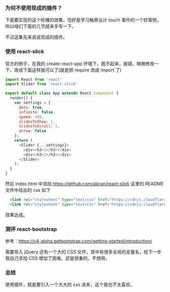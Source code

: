 ### 为何不使用现成的插件？

下面要实现的这个轮播的效果，恰好是学习触屏设计 touch 事件的一个好案例，所以咱们下面的几节就来手写一下。

不过这集先来说说现成的插件。

### 使用 react-slick


官方的例子，在我的 create-react-app 环境下，跑不起来，报错，稍微修改一下，改成下面这样就可以了(就是把 require 改成 import 了)


```js
import React from 'react'
import Slider from 'react-slick'

export default class App extends React.Component {
  render() {
    var settings = {
      dots: true,
      infinite: false,
      speed: 500,
      slidesToShow: 1,
      slidesToScroll: 1,
      arrow: false
    };
    return (
      <Slider {...settings}>
        <div><h3>1</h3></div>
        <div><h3>2</h3></div>
      </Slider>
    );
  }
}
```



然后 index.html 中添加 https://github.com/akiran/react-slick 这里的 README 文件中给出的 css 如下

```html
  <link rel="stylesheet" type="text/css" href="https://cdnjs.cloudflare.com/ajax/libs/slick-carousel/1.6.0/slick.min.css" />
  <link rel="stylesheet" type="text/css" href="https://cdnjs.cloudflare.com/ajax/libs/slick-carousel/1.6.0/slick-theme.min.css" />
```

效果达成。


### 测评 react-bootstrap

参考：https://v4-alpha.getbootstrap.com/getting-started/introduction/

需要导入 jQuery 还有一个大的 CSS 文件，其中有很多全局的变量名，给下一步我自己添加 CSS 增加了困难。还是很重的。不想用。


### 总结

使用插件，就是要引入一个大大的 css 进来，这个我也不太喜欢。

